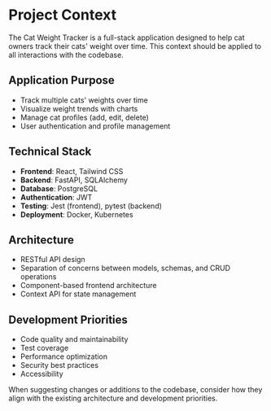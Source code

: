 # Project Context

The Cat Weight Tracker is a full-stack application designed to help cat owners track their cats' weight over time. This context should be applied to all interactions with the codebase.

## Application Purpose
- Track multiple cats' weights over time
- Visualize weight trends with charts
- Manage cat profiles (add, edit, delete)
- User authentication and profile management

## Technical Stack
- **Frontend**: React, Tailwind CSS
- **Backend**: FastAPI, SQLAlchemy
- **Database**: PostgreSQL
- **Authentication**: JWT
- **Testing**: Jest (frontend), pytest (backend)
- **Deployment**: Docker, Kubernetes

## Architecture
- RESTful API design
- Separation of concerns between models, schemas, and CRUD operations
- Component-based frontend architecture
- Context API for state management

## Development Priorities
- Code quality and maintainability
- Test coverage
- Performance optimization
- Security best practices
- Accessibility

When suggesting changes or additions to the codebase, consider how they align with the existing architecture and development priorities.